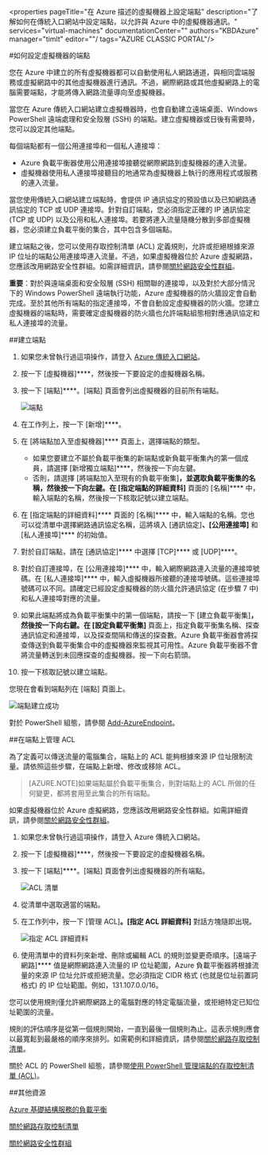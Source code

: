 <properties 
	pageTitle="在 Azure 描述的虛擬機器上設定端點" 
	description="了解如何在傳統入口網站中設定端點，以允許與 Azure 中的虛擬機器通訊。" 
	services="virtual-machines" 
	documentationCenter="" 
	authors="KBDAzure" 
	manager="timlt" 
	editor=""/
	tags="AZURE CLASSIC PORTAL"/\>

<tags 
	ms.service="virtual-machines" 
	ms.workload="infrastructure-services" 
	ms.tgt_pltfrm="na" 
	ms.devlang="na" 
	ms.topic="article" 
	ms.date="04/27/2015" 
	ms.author="kathydav"/>

#如何設定虛擬機器的端點

您在 Azure 中建立的所有虛擬機器都可以自動使用私人網路通道，與相同雲端服務或虛擬網路中的其他虛擬機器進行通訊。不過，網際網路或其他虛擬網路上的電腦需要端點，才能將傳入網路流量導向至虛擬機器。

當您在 Azure 傳統入口網站建立虛擬機器時，也會自動建立遠端桌面、Windows PowerShell 遠端處理和安全殼層 \(SSH\) 的端點。建立虛擬機器或日後有需要時，您可以設定其他端點。

每個端點都有一個公用連接埠和一個私人連接埠：

- Azure 負載平衡器使用公用連接埠接聽從網際網路到虛擬機器的連入流量。 
- 虛擬機器使用私人連接埠接聽目的地通常為虛擬機器上執行的應用程式或服務的連入流量。

當您使用傳統入口網站建立端點時，會提供 IP 通訊協定的預設值以及已知網路通訊協定的 TCP 或 UDP 連接埠。針對自訂端點，您必須指定正確的 IP 通訊協定 \(TCP 或 UDP\) 以及公用和私人連接埠。若要將連入流量隨機分散到多部虛擬機器，您必須建立負載平衡的集合，其中包含多個端點。

建立端點之後，您可以使用存取控制清單 \(ACL\) 定義規則，允許或拒絕根據來源 IP 位址的端點公用連接埠連入流量。不過，如果虛擬機器位於 Azure 虛擬網路，您應該改用網路安全性群組。如需詳細資訊，請參閱[關於網路安全性群組](https://msdn.microsoft.com/library/azure/dn848316.aspx)。

**重要**：對於與遠端桌面和安全殼層 \(SSH\) 相關聯的連接埠，以及對於大部分情況下的 Windows PowerShell 遠端執行功能，Azure 虛擬機器的防火牆設定會自動完成。至於其他所有端點的指定連接埠，不會自動設定虛擬機器的防火牆。您建立虛擬機器的端點時，需要確定虛擬機器的防火牆也允許端點組態相對應通訊協定和私人連接埠的流量。

##建立端點

1.	如果您未曾執行過這項操作，請登入 [Azure 傳統入口網站](http://manage.windowsazure.com/)。
2.	按一下 \[虛擬機器\]****，然後按一下要設定的虛擬機器名稱。
3.	按一下 \[端點\]****。\[端點\] 頁面會列出虛擬機器的目前所有端點。

	![端點](./media/virtual-machines-set-up-endpoints-classic-portal/endpointswindows.png)
 
4.	在工作列上，按一下 \[新增\]****。
5.	在 \[將端點加入至虛擬機器\]**** 頁面上，選擇端點的類型。 

	- 如果您要建立不屬於負載平衡集的新端點或新負載平衡集內的第一個成員，請選擇 \[新增獨立端點\]****，然後按一下向左鍵。
	- 否則，請選擇 \[將端點加入至現有的負載平衡集\]****，並選取負載平衡集的名稱，然後按一下向左鍵。在 \[指定端點的詳細資料\]**** 頁面的 \[名稱\]**** 中，輸入端點的名稱，然後按一下核取記號以建立端點。

6.	在 \[指定端點的詳細資料\]**** 頁面的 \[名稱\]**** 中，輸入端點的名稱。您也可以從清單中選擇網路通訊協定名稱，這將填入 \[通訊協定\]****、\[公用連接埠\]**** 和 \[私人連接埠\]**** 的初始值。
7.	對於自訂端點，請在 \[通訊協定\]**** 中選擇 \[TCP\]**** 或 \[UDP\]****。
8.	對於自訂連接埠，在 \[公用連接埠\]**** 中，輸入網際網路連入流量的連接埠號碼。在 \[私人連接埠\]**** 中，輸入虛擬機器所接聽的連接埠號碼。這些連接埠號碼可以不同。請確定已經設定虛擬機器的防火牆允許通訊協定 \(在步驟 7 中\) 和私人連接埠對應的流量。
9.	如果此端點將成為負載平衡集中的第一個端點，請按一下 \[建立負載平衡集\]****，然後按一下向右鍵。在 \[設定負載平衡集\]**** 頁面上，指定負載平衡集名稱、探查通訊協定和連接埠，以及探查間隔和傳送的探查數。Azure 負載平衡器會將探查傳送到負載平衡集合中的虛擬機器來監視其可用性。Azure 負載平衡器不會將流量轉送到未回應探查的虛擬機器。按一下向右箭頭。
10.	按一下核取記號以建立端點。

您現在會看到端點列在 \[端點\] 頁面上。

![端點建立成功](./media/virtual-machines-set-up-endpoints-classic-portal/endpointwindowsnew.png)
 
對於 PowerShell 組態，請參閱 [Add-AzureEndpoint](https://msdn.microsoft.com/library/azure/dn495300.aspx)。

##在端點上管理 ACL

為了定義可以傳送流量的電腦集合，端點上的 ACL 能夠根據來源 IP 位址限制流量。請依照這些步驟，在端點上新增、修改或移除 ACL。

> [AZURE.NOTE]如果端點屬於負載平衡集合，則對端點上的 ACL 所做的任何變更，都將套用至此集合的所有端點。

如果虛擬機器位於 Azure 虛擬網路，您應該改用網路安全性群組。如需詳細資訊，請參閱[關於網路安全性群組](https://msdn.microsoft.com/library/azure/dn848316.aspx)。


1.	如果您未曾執行過這項操作，請登入 Azure 傳統入口網站。
2.	按一下 \[虛擬機器\]****，然後按一下要設定的虛擬機器名稱。
3.	按一下 \[端點\]****。\[端點\] 頁面會列出虛擬機器的所有端點。

    ![ACL 清單](./media/virtual-machines-set-up-endpoints-classic-portal/EndpointsShowsDefaultEndpointsForVM.png)
 
4.	從清單中選取適當的端點。
5.	在工作列中，按一下 \[管理 ACL\]****。\[指定 ACL 詳細資料\]**** 對話方塊隨即出現。

    ![指定 ACL 詳細資料](./media/virtual-machines-set-up-endpoints-classic-portal/EndpointACLdetails.png)
 
6.	使用清單中的資料列來新增、刪除或編輯 ACL 的規則並變更奇順序。\[遠端子網路\]**** 值是網際網路連入流量的 IP 位址範圍，Azure 負載平衡器將根據流量的來源 IP 位址允許或拒絕流量。您必須指定 CIDR 格式 \(也就是位址前置詞格式\) 的 IP 位址範圍。例如，131.107.0.0/16。

您可以使用規則僅允許網際網路上的電腦對應的特定電腦流量，或拒絕特定已知位址範圍的流量。

規則的評估順序是從第一個規則開始，一直到最後一個規則為止。這表示規則應會以最寬鬆到最嚴格的順序來排列。如需範例和詳細資訊，請參閱[關於網路存取控制清單](http://go.microsoft.com/fwlink/p/?linkid=303816&clcid=0x409)。

關於 ACL 的 PowerShell 組態，請參閱[使用 PowerShell 管理端點的存取控制清單 \(ACL\)](https://msdn.microsoft.com/library/azure/dn376543.aspx)。

##其他資源

[Azure 基礎結構服務的負載平衡](virtual-machines-load-balance.md)

[關於網路存取控制清單](http://go.microsoft.com/fwlink/p/?linkid=303816&clcid=0x409)

[關於網路安全性群組](https://msdn.microsoft.com/library/azure/dn848316.aspx)



<!--HONumber=52-->
